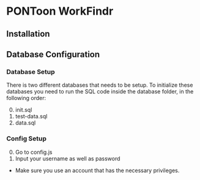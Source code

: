 # PONToon WorkFindr

## Installation

## Database Configuration
### Database Setup
There is two different databases that needs to be setup.
To initialize these databases you need to run the SQL code inside the database folder, in the following order:

0. init.sql
1. test-data.sql
2. data.sql

### Config Setup

0. Go to config.js
1. Input your username as well as password
  * Make sure you use an account that has the necessary privileges.
